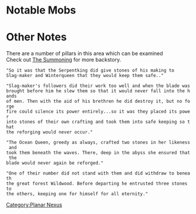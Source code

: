 # Notable Mobs

# Other Notes

There are a number of pillars in this area which can be examined  
Check out [The Summoning](:Category:_Summoning "wikilink") for more
backstory.

`"So it was that the Serpentking did give stones of his making to`  
`Slag-maker and Winterqueen that they would keep them safe.."`

`"Slag-maker's followers did their work too well and when the blade was`  
`brought before him he slew them so that it would never fall into the hands`  
`of men. Then with the aid of his brethren he did destroy it, but no forge`  
`fire could silence its power entirely...so it was they placed its power`  
`into stones of their own crafting and took them into safe keeping so that`  
`the reforging would never occur."`

`"The Ocean Queen, greedy as always, crafted two stones in her likeness and`  
`took them beneath the waves. There, deep in the abyss she ensured that the`  
`blade would never again be reforged."`

`"One of their number did not stand with them and did withdraw to beneath`  
`the great forest Wildwood. Before departing he entrusted three stones to`  
`the others, keeping one for himself for all eternity."`

[Category:Planar Nexus](Category:Planar_Nexus "wikilink")
